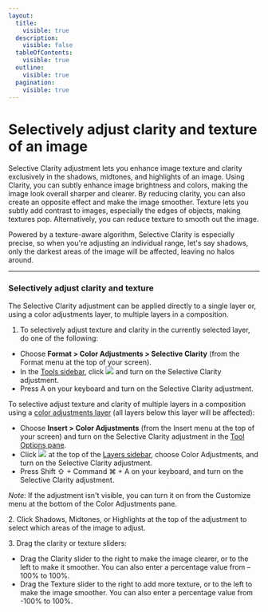 ```yaml
---
layout:
  title:
    visible: true
  description:
    visible: false
  tableOfContents:
    visible: true
  outline:
    visible: true
  pagination:
    visible: true
---
```


# Selectively adjust clarity and texture of an image

Selective Clarity adjustment lets you enhance image texture and clarity exclusively in the shadows, midtones, and highlights of an image. Using Clarity, you can subtly enhance image brightness and colors, making the image look overall sharper and clearer. By reducing clarity, you can also create an opposite effect and make the image smoother. Texture lets you subtly add contrast to images, especially the edges of objects, making textures pop. Alternatively, you can reduce texture to smooth out the image.

Powered by a texture-aware algorithm, Selective Clarity is especially precise, so when you're adjusting an individual range, let's say shadows, only the darkest areas of the image will be affected, leaving no halos around.

***

### Selectively adjust clarity and texture

The Selective Clarity adjustment can be applied directly to a single layer or, using a color adjustments layer, to multiple layers in a composition.

1. To selectively adjust texture and clarity in the currently selected layer, do one of the following:

* Choose **Format > Color Adjustments > Selective Clarity** (from the Format menu at the top of your screen).
* In the [Tools sidebar](https://www.pixelmator.com/support/guide/pixelmator-pro/#glossary), click ![](https://help.pixelmator.com/pixelmator-pro/3.5/assets/English/1581000192000.png) and turn on the Selective Clarity adjustment.
* Press A on your keyboard and turn on the Selective Clarity adjustment.

To selective adjust texture and clarity of multiple layers in a composition using a [color adjustments layer](https://www.pixelmator.com/support/guide/pixelmator-pro/1343) (all layers below this layer will be affected):

* Choose **Insert > Color Adjustments** (from the Insert menu at the top of your screen) and turn on the Selective Clarity adjustment in the [Tool Options pane](https://www.pixelmator.com/support/guide/pixelmator-pro/#glossary).
* Click ![](https://help.pixelmator.com/pixelmator-pro/3.5/assets/English/1648724547000.png) at the top of the [Layers sidebar](https://www.pixelmator.com/support/guide/pixelmator-pro/#glossary), choose Color Adjustments, and turn on the Selective Clarity adjustment.
* Press Shift ⇧ + Command ⌘ + A on your keyboard, and turn on the Selective Clarity adjustment.

_Note:_ If the adjustment isn't visible, you can turn it on from the Customize menu at the bottom of the Color Adjustments pane.

2\. Click Shadows, Midtones, or Highlights at the top of the adjustment to select which areas of the image to adjust.

3\. Drag the clarity or texture sliders:

* Drag the Clarity slider to the right to make the image clearer, or to the left to make it smoother. You can also enter a percentage value from –100% to 100%.
* Drag the Texture slider to the right to add more texture, or to the left to make the image smoother. You can also enter a percentage value from -100% to 100%.
